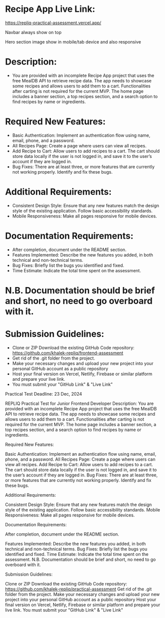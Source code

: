 # Recipe App Live Link: <br/>
https://repliq-practical-assessment.vercel.app/



Navbar always show on top

Hero section image show in mobile/tab device and also responsive


# Description:

- You are provided with an incomplete Recipe App project that uses the free MealDB API to retrieve recipe data. The app needs to showcase some recipes and allows users to add them to a cart. Functionalities after carting is not required for the current MVP. The home page includes a banner section, a top recipes section, and a search option to find recipes by name or ingredients.

# Required New Features:

- Basic Authentication: Implement an authentication flow using name, email, phone, and a password.
- All Recipes Page: Create a page where users can view all recipes.
- Add Recipe to Cart: Allow users to add recipes to a cart. The cart should store data locally if the user is not logged in, and save it to the user’s account if they are logged in.
- Bug Fixes: There are at least three, or more features that are currently not working properly. Identify and fix these bugs.

# Additional Requirements:

- Consistent Design Style: Ensure that any new features match the design style of the existing application. Follow basic accessibility standards.
- Mobile Responsiveness: Make all pages responsive for mobile devices.

# Documentation Requirements:

- After completion, document under the README section.
- Features Implemented: Describe the new features you added, in both technical and non-technical terms.
- Bug Fixes: Briefly list the bugs you identified and fixed.
- Time Estimate: Indicate the total time spent on the assessment.

# N.B. Documentation should be brief and short, no need to go overboard with it.

# Submission Guidelines:

- Clone or ZIP Download the existing GitHub Code repository: https://github.com/khalek-repliq/frontend-assessment
- Get rid of the .git folder from the project.
- Make your necessary changes and upload your new project into your personal GitHub account as a public repository
- Host your final version on Vercel, Netlify, Firebase or similar platform and prepare your live link.
- You must submit your "GitHub Link" & "Live Link"







Practical Test
Deadline:
23 Dec, 2024

REPLIQ Practical Test for Junior Frontend Developer
Description:
You are provided with an incomplete Recipe App project that uses the free MealDB API to retrieve recipe data. The app needs to showcase some recipes and allows users to add them to a cart. Functionalities after carting is not required for the current MVP. The home page includes a banner section, a top recipes section, and a search option to find recipes by name or ingredients.



Required New Features:

Basic Authentication: Implement an authentication flow using name, email, phone, and a password.
All Recipes Page: Create a page where users can view all recipes.
Add Recipe to Cart: Allow users to add recipes to a cart. The cart should store data locally if the user is not logged in, and save it to the user’s account if they are logged in.
Bug Fixes: There are at least three, or more features that are currently not working properly. Identify and fix these bugs.


Additional Requirements:

Consistent Design Style: Ensure that any new features match the design style of the existing application. Follow basic accessibility standards. 
Mobile Responsiveness: Make all pages responsive for mobile devices.


Documentation Requirements: 

After completion, document under the README section. 

Features Implemented: Describe the new features you added, in both technical and non-technical terms.
Bug Fixes: Briefly list the bugs you identified and fixed.
Time Estimate: Indicate the total time spent on the assessment.
N.B. Documentation should be brief and short, no need to go overboard with it.



Submission Guidelines:

Clone or ZIP Download the existing GitHub Code repository:
https://github.com/khalek-repliq/practical-assessment 
Get rid of the .git folder from the project.
Make your necessary changes and upload your new project into your personal GitHub account as a public repository
Host your final version on Vercel, Netlify, Firebase or similar platform and prepare your live link.
You must submit your "GitHub Link" & "Live Link"